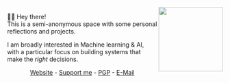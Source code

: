 <img align="right" height="150px" src="https://github-readme-stats.vercel.app/api?username=DrWhiteNoise&hide_rank=true&include_all_commits=true&count_private=true&show_icons=true&custom_title=GitHub%20Stats&theme=dark&line_height =50&title_color=58a6ff&icon_color=58a6ff&text_color=58a6ff&bg_color=0D1117&hide_border=true"/>

🙋‍♂️ Hey there!  
This is a semi-anonymous space with some personal reflections and projects.  

I am broadly interested in Machine learning & AI, with a particular focus on building systems that make the *right* decisions. 

<p align=center><a href="https://whitenoise.dev">Website</a> - <a href="https://whitenoise.dev/support">Support me</a> - <a href="https://whitenoise.dev/gitkey.asc">PGP</a> - <a href="mailto:contact0@wnd.anonaddy.com">E-Mail</a></p>
